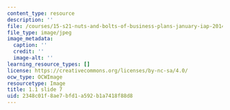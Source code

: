 ```yaml
---
content_type: resource
description: ''
file: /courses/15-s21-nuts-and-bolts-of-business-plans-january-iap-2014/2348c01f8ae7bfd1a592b1a7418f88d8_Slide7.JPG
file_type: image/jpeg
image_metadata:
  caption: ''
  credit: ''
  image-alt: ''
learning_resource_types: []
license: https://creativecommons.org/licenses/by-nc-sa/4.0/
ocw_type: OCWImage
resourcetype: Image
title: 1.1 slide 7
uid: 2348c01f-8ae7-bfd1-a592-b1a7418f88d8
---
```

